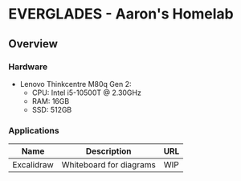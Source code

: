 # EVERGLADES - Aaron's Homelab

## Overview

### Hardware
- Lenovo Thinkcentre M80q Gen 2:
  - CPU: Intel i5-10500T @ 2.30GHz
  - RAM: 16GB
  - SSD: 512GB

### Applications

| Name       | Description               | URL  |
|------------|---------------------------|------|
| Excalidraw | Whiteboard for diagrams   | WIP  |
